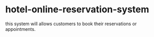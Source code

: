 # hotel-online-reservation-system
this system will allows customers to book their reservations or appointments.
